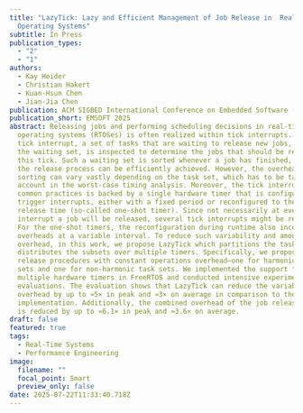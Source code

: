 ```yaml
---
title: "LazyTick: Lazy and Efficient Management of Job Release in  Real-Time
  Operating Systems"
subtitle: In Press
publication_types:
  - "2"
  - "1"
authors:
  - Kay Heider
  - Christian Hakert
  - Kuan-Hsun Chen
  - Jian-Jia Chen
publication: ACM SIGBED International Conference on Embedded Software (EMSOFT 2025)
publication_short: EMSOFT 2025
abstract: Releasing jobs and performing scheduling decisions in real-time
  operating systems (RTOSes) is often realized within tick interrupts. In each
  tick interrupt, a set of tasks that are waiting to release new jobs, namely
  the waiting set, is inspected to determine the jobs that should be released at
  this tick. Such a waiting set is sorted whenever a job has finished, by which
  the release process can be efficiently achieved. However, the overhead of
  sorting can vary vastly depending on the task set, which has to be taken into
  account in the worst-case timing analysis. Moreover, the tick interrupt in
  common practices is backed by a single hardware timer that is configured to
  trigger interrupts, either with a fixed period or reconfigured to the next
  release time (so-called one-shot timer). Since not necessarily at every
  interrupt a job will be released, several tick interrupts might be redundant.
  For the one-shot timers, the reconfiguration during runtime also incurs
  overheads at a variable interval. To reduce such variability and amount of
  overhead, in this work, we propose LazyTick which partitions the task set and
  distributes the subsets over multiple timers. Specifically, we propose two job
  release procedures with constant operations overhead—one for harmonic task
  sets and one for non-harmonic task sets. We implemented the support for
  multiple hardware timers in FreeRTOS and conducted intensive experimental
  evaluations. The evaluation shows that LazyTick can reduce the variability in
  overhead by up to ≈5× in peak and ≈3× on average in comparison to the default
  implementation. Additionally, the combined overhead of the job release process
  is reduced by up to ≈6.1× in peak and ≈3.6× on average.
draft: false
featured: true
tags:
  - Real-Time Systems
  - Performance Engineering
image:
  filename: ""
  focal_point: Smart
  preview_only: false
date: 2025-07-22T11:33:40.718Z
---
```

